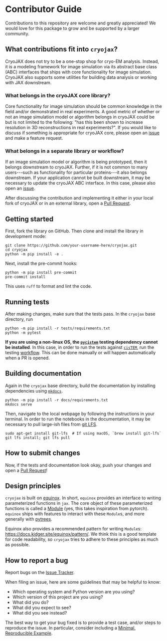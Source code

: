 # Contributor Guide

Contributions to this repository are welcome and greatly appreciated! We would love
for this package to grow and be supported by a larger community.

## What contributions fit into `cryojax`?

CryoJAX does not try to be a one-stop shop for cryo-EM analysis. Instead, it is a modeling framework for image simulation via its abstract base class (ABC) interfaces that ships with core functionality for image simulation. CryoJAX also supports some utilities for building data analysis or working with JAX downstream.

### What belongs in the cryoJAX core library?

Core functionality for image simulation should be common knowledge in the field and/or demonstrated in real experiments. A good metric of whether or not an image simulation model or algorithm belongs in cryoJAX could be but is not limited to the following: "has this been shown to increase resolution in 3D reconstructions in real experiments?". If you would like to discuss if something is appropriate for cryoJAX core, please open an [issue](https://github.com/mjo22/cryojax/issues) and make a feature request.

### What belongs in a separate library or workflow?

If an image simulation model or algorithm is being prototyped, then it belongs downstream to cryoJAX. Further, if it is not common to many users---such as functionality for particular proteins---it also belongs downstream. If your application cannot be built downstream, it may be necessary to update the cryoJAX ABC interface. In this case, please also open an [issue](https://github.com/mjo22/cryojax/issues).

After discussing the contribution and implementing it either in your local fork of cryoJAX or in an external library, open a [Pull Request](https://github.com/mjo22/cryojax/pulls).

## Getting started

First, fork the library on GitHub. Then clone and install the library in development mode:

```
git clone https://github.com/your-username-here/cryojax.git
cd cryojax
python -m pip install -e .
```

Next, install the pre-commit hooks:

```
python -m pip install pre-commit
pre-commit install
```

This uses `ruff` to format and lint the code.

## Running tests

After making changes, make sure that the tests pass. In the `cryojax` base directory, run

```
python -m pip install -r tests/requirements.txt
python -m pytest
```

**If you are using a non-linux OS, the [`pycistem`](https://github.com/jojoelfe/pycistem) testing dependency cannot be installed**. In this case, in order to run the tests against [`cisTEM`](https://github.com/timothygrant80/cisTEM), run the testing [workflow](https://github.com/mjo22/cryojax/actions/workflows/testing.yml). This can be done manually or will happen automatically when a PR is opened.

## Building documentation

Again in the `cryojax` base directory, build the documentation by installing dependencies using [`mkdocs`](https://www.mkdocs.org/getting-started/#getting-started-with-mkdocs).

```
python -m pip install -r docs/requirements.txt
mkdocs serve
```

Then, navigate to the local webpage by following the instructions in your terminal. In order to run the notebooks in the documentation, it may be necessary to pull large-ish files from [git LFS](https://git-lfs.com/).

```
sudo apt-get install git-lfs  # If using macOS, `brew install git-lfs`
git lfs install; git lfs pull
```

## How to submit changes

Now, if the tests and documentation look okay, push your changes and open a [Pull Request](https://github.com/mjo22/cryojax/pulls)!

## Design principles

`cryojax` is built on [equinox](https://docs.kidger.site/equinox/). In short, `equinox` provides an interface to writing parameterized functions in `jax`. The core object of these parameterized functions is called a [Module](https://docs.kidger.site/equinox/api/module/module/) (yes, this takes inspiration from pytorch). `equinox` ships with features to interact with these `Module`s, and more generally with [pytrees](https://jax.readthedocs.io/en/latest/pytrees.html).

Equinox also provides a recommended pattern for writing `Module`s: https://docs.kidger.site/equinox/pattern/. We think this is a good template for code readability, so `cryojax` tries to adhere to these principles as much as possible.

## How to report a bug

Report bugs on the [Issue Tracker](https://github.com/mjo22/cryojax/issues).

When filing an issue, here are some guidelines that may be helpful to know:

- Which operating system and Python version are you using?
- Which version of this project are you using?
- What did you do?
- What did you expect to see?
- What did you see instead?

The best way to get your bug fixed is to provide a test case, and/or steps to
reproduce the issue. In particular, consider including a [Minimal, Reproducible
Example](https://stackoverflow.com/help/minimal-reproducible-example).
